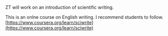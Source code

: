 ZT will work on an introduction of scientific writing.



This is an onlne course on English writing. I recommend students to follow.
[https://www.coursera.org/learn/sciwrite](https://www.coursera.org/learn/sciwrite)
